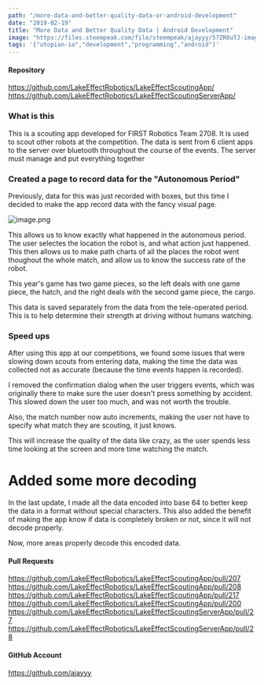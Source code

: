 ```yaml
---
path: "/more-data-and-better-quality-data-or-android-development"
date: "2019-02-19"
title: "More Data and Better Quality Data | Android Development"
image: "https://files.steempeak.com/file/steempeak/ajayyy/57ZR0uTJ-image.png"
tags: '["utopian-io","development","programming","android"]'
---
```


#### Repository
https://github.com/LakeEffectRobotics/LakeEffectScoutingApp/
https://github.com/LakeEffectRobotics/LakeEffectScoutingServerApp/

### What is this
This is a scouting app developed for FIRST Robotics Team 2708. It is used to scout other robots at the competition. The data is sent from 6 client apps to the server over bluetooth throughout the course of the events. The server must manage and put everything together

### Created a page to record data for the "Autonomous Period"

Previously, data for this was just recorded with boxes, but this time I decided to make the app record data with the fancy visual page.

![image.png](https://files.steempeak.com/file/steempeak/ajayyy/57ZR0uTJ-image.png)

This allows us to know exactly what happened in the autonomous period. The user selectes the location the robot is, and what action just happened. This then allows us to make path charts of all the places the robot went thoughout the whole match, and allow us to know the success rate of the robot.

This year's game has two game pieces, so the left deals with one game piece, the hatch, and the right deals with the second game piece, the cargo.

This data is saved separately from the data from the tele-operated period. This is to help determine their strength at driving without humans watching.

### Speed ups

After using this app at our competitions, we found some issues that were slowing down scouts from entering data, making the time the data was collected not as accurate (because the time events happen is recorded).

I removed the confirmation dialog when the user triggers events, which was originally there to make sure the user doesn't press something by accident. This slowed down the user too much, and was not worth the trouble.

Also, the match number now auto increments, making the user not have to specify what match they are scouting, it just knows.

This will increase the quality of the data like crazy, as the user spends less time looking at the screen and more time watching the match.

# Added some more decoding

In the last update, I made all the data encoded into base 64 to better keep the data in a format without special characters. This also added the benefit of making the app know if data is completely broken or not, since it will not decode properly.

Now, more areas properly decode this encoded data.

#### Pull Requests
https://github.com/LakeEffectRobotics/LakeEffectScoutingApp/pull/207
https://github.com/LakeEffectRobotics/LakeEffectScoutingApp/pull/208
https://github.com/LakeEffectRobotics/LakeEffectScoutingApp/pull/217
https://github.com/LakeEffectRobotics/LakeEffectScoutingApp/pull/200
https://github.com/LakeEffectRobotics/LakeEffectScoutingServerApp/pull/27
https://github.com/LakeEffectRobotics/LakeEffectScoutingServerApp/pull/28

#### GitHub Account
https://github.com/ajayyy